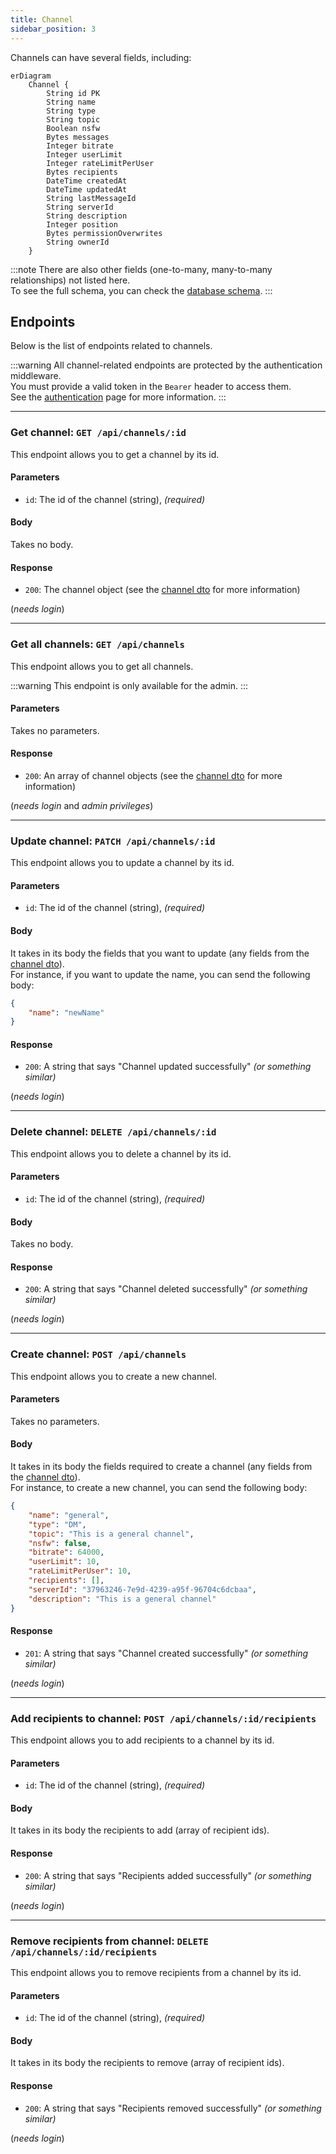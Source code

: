 ```yaml
---
title: Channel
sidebar_position: 3
---
```


Channels can have several fields, including:
```mermaid
erDiagram
    Channel {
        String id PK
        String name
        String type
        String topic
        Boolean nsfw
        Bytes messages
        Integer bitrate
        Integer userLimit
        Integer rateLimitPerUser
        Bytes recipients
        DateTime createdAt
        DateTime updatedAt
        String lastMessageId
        String serverId
        String description
        Integer position
        Bytes permissionOverwrites
        String ownerId
    }
```

:::note
There are also other fields (one-to-many, many-to-many relationships) not listed here.  
To see the full schema, you can check the [database schema](/development/database).
:::

## Endpoints

Below is the list of endpoints related to channels.

:::warning
All channel-related endpoints are protected by the authentication middleware.  
You must provide a valid token in the `Bearer` header to access them.  
See the [authentication](/api/authentication) page for more information.
:::

---

### Get channel: `GET /api/channels/:id`

This endpoint allows you to get a channel by its id.

#### Parameters

- `id`: The id of the channel (string), *(required)*

#### Body

Takes no body.

#### Response

- `200`: The channel object (see the [channel dto](/development/dto/channel) for more information)

  
(*needs login*)

---

### Get all channels: `GET /api/channels`

This endpoint allows you to get all channels.

:::warning
This endpoint is only available for the admin.
:::

#### Parameters

Takes no parameters.

#### Response

- `200`: An array of channel objects (see the [channel dto](/development/dto/channel) for more information)

  
(*needs login* and *admin privileges*)

---

### Update channel: `PATCH /api/channels/:id`

This endpoint allows you to update a channel by its id.

#### Parameters

- `id`: The id of the channel (string), *(required)*

#### Body

It takes in its body the fields that you want to update (any fields from the [channel dto](/development/dto/channel)).  
For instance, if you want to update the name, you can send the following body:
```json
{
    "name": "newName"
}
```

#### Response

- `200`: A string that says "Channel updated successfully" *(or something similar)*

  
(*needs login*)

---

### Delete channel: `DELETE /api/channels/:id`

This endpoint allows you to delete a channel by its id.

#### Parameters

- `id`: The id of the channel (string), *(required)*

#### Body

Takes no body.

#### Response

- `200`: A string that says "Channel deleted successfully" *(or something similar)*

  
(*needs login*)

---

### Create channel: `POST /api/channels`

This endpoint allows you to create a new channel.

#### Parameters

Takes no parameters.

#### Body

It takes in its body the fields required to create a channel (any fields from the [channel dto](/development/dto/channel)).  
For instance, to create a new channel, you can send the following body:
```json
{
    "name": "general",
    "type": "DM",
    "topic": "This is a general channel",
    "nsfw": false,
    "bitrate": 64000,
    "userLimit": 10,
    "rateLimitPerUser": 10,
    "recipients": [],
    "serverId": "37963246-7e9d-4239-a95f-96704c6dcbaa",
    "description": "This is a general channel"
}
```

#### Response

- `201`: A string that says "Channel created successfully" *(or something similar)*

  
(*needs login*)

---

### Add recipients to channel: `POST /api/channels/:id/recipients`

This endpoint allows you to add recipients to a channel by its id.

#### Parameters

- `id`: The id of the channel (string), *(required)*

#### Body

It takes in its body the recipients to add (array of recipient ids).

#### Response

- `200`: A string that says "Recipients added successfully" *(or something similar)*

  
(*needs login*)

---

### Remove recipients from channel: `DELETE /api/channels/:id/recipients`

This endpoint allows you to remove recipients from a channel by its id.

#### Parameters

- `id`: The id of the channel (string), *(required)*

#### Body

It takes in its body the recipients to remove (array of recipient ids).

#### Response

- `200`: A string that says "Recipients removed successfully" *(or something similar)*

  
(*needs login*)
